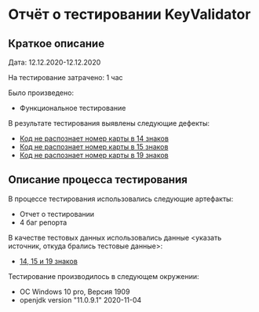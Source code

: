 # Отчёт о тестировании KeyValidator

## Краткое описание

Дата: 12.12.2020-12.12.2020 

На тестирование затрачено: 1 час

Было произведено:

* Функциональное тестирование

В результате тестирования выявлены следующие дефекты:
* [Код не распознает номер карты в 14 знаков](https://github.com/AnyaKorosteleva/Java1.2/issues/4#issue-764297244)
* [Код не распознает номер карты в 15 знаков](https://github.com/AnyaKorosteleva/Java1.2/issues/3#issue-764296594)
* [Код не распознает номер карты в 19 знаков](https://github.com/AnyaKorosteleva/Java1.2/issues/1#issue-764293076)

## Описание процесса тестирования

В процессе тестирования использовались следующие артефакты:
* Отчет о тестировании
* 4 баг репорта

В качестве тестовых данных использовались данные <указать источник, откуда брались тестовые данные>:
* [14, 15 и 19 знаков](https://www.freeformatter.com/credit-card-number-generator-validator.html)


Тестирование производилось в следующем окружении:
* ОС Windows 10 pro, Версия 1909
* openjdk version "11.0.9.1" 2020-11-04
